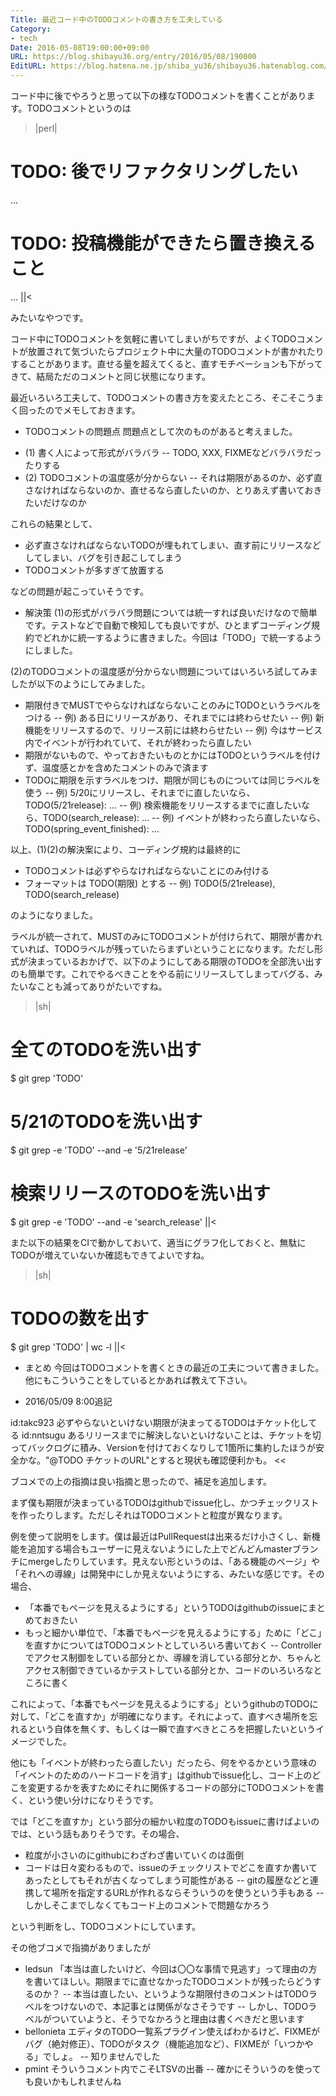 ```yaml
---
Title: 最近コード中のTODOコメントの書き方を工夫している
Category:
- tech
Date: 2016-05-08T19:00:00+09:00
URL: https://blog.shibayu36.org/entry/2016/05/08/190000
EditURL: https://blog.hatena.ne.jp/shiba_yu36/shibayu36.hatenablog.com/atom/entry/6653812171394785516
---
```


コード中に後でやろうと思って以下の様なTODOコメントを書くことがあります。TODOコメントというのは

>|perl|
# TODO: 後でリファクタリングしたい
...
# TODO: 投稿機能ができたら置き換えること
...
||<

みたいなやつです。


コード中にTODOコメントを気軽に書いてしまいがちですが、よくTODOコメントが放置されて気づいたらプロジェクト中に大量のTODOコメントが書かれたりすることがあります。直せる量を超えてくると、直すモチベーションも下がってきて、結局ただのコメントと同じ状態になります。

最近いろいろ工夫して、TODOコメントの書き方を変えたところ、そこそこうまく回ったのでメモしておきます。

* TODOコメントの問題点
問題点として次のものがあると考えました。

- (1) 書く人によって形式がバラバラ
-- TODO, XXX, FIXMEなどバラバラだったりする
- (2) TODOコメントの温度感が分からない
-- それは期限があるのか、必ず直さなければならないのか、直せるなら直したいのか、とりあえず書いておきたいだけなのか

これらの結果として、
- 必ず直さなければならないTODOが埋もれてしまい、直す前にリリースなどしてしまい、バグを引き起こしてしまう
- TODOコメントが多すぎて放置する

などの問題が起こっていそうです。

* 解決策
(1)の形式がバラバラ問題については統一すれば良いだけなので簡単です。テストなどで自動で検知しても良いですが、ひとまずコーディング規約でどれかに統一するように書きました。今回は「TODO」で統一するようにしました。

(2)のTODOコメントの温度感が分からない問題についてはいろいろ試してみましたが以下のようにしてみました。

- 期限付きでMUSTでやらなければならないことのみにTODOというラベルをつける
-- 例) ある日にリリースがあり、それまでには終わらせたい
-- 例) 新機能をリリースするので、リリース前には終わらせたい
-- 例) 今はサービス内でイベントが行われていて、それが終わったら直したい
- 期限がないもので、やっておきたいものとかにはTODOというラベルを付けず、温度感とかを含めたコメントのみで済ます
- TODOに期限を示すラベルをつけ、期限が同じものについては同じラベルを使う
-- 例) 5/20にリリースし、それまでに直したいなら、TODO(5/21release): ...
-- 例) 検索機能をリリースするまでに直したいなら、TODO(search_release): ...
-- 例) イベントが終わったら直したいなら、TODO(spring_event_finished): ...


以上、(1)(2)の解決案により、コーディング規約は最終的に

- TODOコメントは必ずやらなければならないことにのみ付ける
- フォーマットは TODO(期限) とする
-- 例) TODO(5/21release), TODO(search_release)

のようになりました。


ラベルが統一されて、MUSTのみにTODOコメントが付けられて、期限が書かれていれば、TODOラベルが残っていたらまずいということになります。ただし形式が決まっているおかげで、以下のようにしてある期限のTODOを全部洗い出すのも簡単です。これでやるべきことをやる前にリリースしてしまってバグる、みたいなことも減ってありがたいですね。

>|sh|
# 全てのTODOを洗い出す
$ git grep 'TODO'
# 5/21のTODOを洗い出す
$ git grep -e 'TODO' --and -e '5/21release'
# 検索リリースのTODOを洗い出す
$ git grep -e 'TODO' --and -e 'search_release'
||<

また以下の結果をCIで動かしておいて、適当にグラフ化しておくと、無駄にTODOが増えていないか確認もできてよいですね。
>|sh|
# TODOの数を出す
$ git grep 'TODO' | wc -l
||<


* まとめ
今回はTODOコメントを書くときの最近の工夫について書きました。他にもこういうことをしているとかあれば教えて下さい。

* 2016/05/09 8:00追記
>>
id:takc923 必ずやらないといけない期限が決まってるTODOはチケット化してる
id:nntsugu あるリリースまでに解決しないといけないことは、チケットを切ってバックログに積み、Versionを付けておくなりして1箇所に集約したほうが安全かな。"@TODO チケットのURL"とすると現状も確認便利かも。
<<

ブコメでの上の指摘は良い指摘と思ったので、補足を追加します。


まず僕も期限が決まっているTODOはgithubでissue化し、かつチェックリストを作ったりします。ただしそれはTODOコメントと粒度が異なります。


例を使って説明をします。僕は最近はPullRequestは出来るだけ小さくし、新機能を追加する場合もユーザーに見えないようにした上でどんどんmasterブランチにmergeしたりしています。見えない形というのは、「ある機能のページ」や「それへの導線」は開発中にしか見えないようにする、みたいな感じです。その場合、

- 「本番でもページを見えるようにする」というTODOはgithubのissueにまとめておきたい
- もっと細かい単位で、「本番でもページを見えるようにする」ために「どこ」を直すかについてはTODOコメントとしていろいろ書いておく
-- Controllerでアクセス制御をしている部分とか、導線を消している部分とか、ちゃんとアクセス制御できているかテストしている部分とか、コードのいろいろなところに書く

これによって、「本番でもページを見えるようにする」というgithubのTODOに対して、「どこを直すか」が明確になります。それによって、直すべき場所を忘れるという自体を無くす、もしくは一瞬で直すべきところを把握したいというイメージでした。

他にも「イベントが終わったら直したい」だったら、何をやるかという意味の「イベントのためのハードコードを消す」はgithubでissue化し、コード上のどこを変更するかを表すためにそれに関係するコードの部分にTODOコメントを書く、という使い分けになりそうです。


では「どこを直すか」という部分の細かい粒度のTODOもissueに書けばよいのでは、という話もありそうです。その場合、

- 粒度が小さいのにgithubにわざわざ書いていくのは面倒
- コードは日々変わるもので、issueのチェックリストでどこを直すか書いてあったとしてもそれが古くなってしまう可能性がある
-- gitの履歴などと連携して場所を指定するURLが作れるならそういうのを使うという手もある
-- しかしそこまでしなくてもコード上のコメントで問題なかろう

という判断をし、TODOコメントにしています。


その他ブコメで指摘がありましたが
- ledsun 「本当は直したいけど、今回は〇〇な事情で見逃す」って理由の方を書いてほしい。期限までに直せなかったTODOコメントが残ったらどうするのか？
-- 本当は直したい、というような期限付きのコメントはTODOラベルをつけないので、本記事とは関係がなさそうです
-- しかし、TODOラベルがついていようと、そうでなかろうと理由は書くべきだと思います
- bellonieta エディタのTODO一覧系プラグイン使えばわかるけど、FIXMEがバグ（絶対修正）、TODOがタスク（機能追加など）、FIXMEが「いつかやる」でしょ。
-- 知りませんでした
- pmint そういうコメント内でこそLTSVの出番
-- 確かにそういうのを使っても良いかもしれませんね
